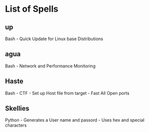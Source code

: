 # List of Spells
## up 
Bash - Quick Update for Linux base Distributions
## agua
Bash - Network and Performance Monitoring
## Haste 
Bash - CTF - Set up Host file from target - Fast All Open ports
## Skellies
Python - Generates a User name and passord - Uses hex and special characters



